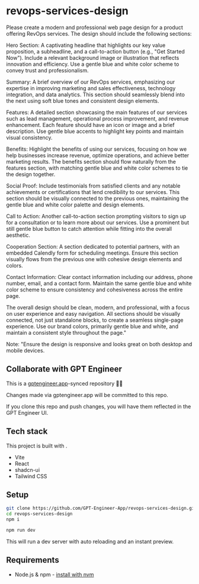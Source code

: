 # revops-services-design

Please create a modern and professional web page design for a product offering RevOps services. The design should include the following sections:

Hero Section: A captivating headline that highlights our key value proposition, a subheadline, and a call-to-action button (e.g., "Get Started Now"). Include a relevant background image or illustration that reflects innovation and efficiency. Use a gentle blue and white color scheme to convey trust and professionalism.

Summary: A brief overview of our RevOps services, emphasizing our expertise in improving marketing and sales effectiveness, technology integration, and data analytics. This section should seamlessly blend into the next using soft blue tones and consistent design elements.

Features: A detailed section showcasing the main features of our services such as lead management, operational process improvement, and revenue enhancement. Each feature should have an icon or image and a brief description. Use gentle blue accents to highlight key points and maintain visual consistency.

Benefits: Highlight the benefits of using our services, focusing on how we help businesses increase revenue, optimize operations, and achieve better marketing results. The benefits section should flow naturally from the features section, with matching gentle blue and white color schemes to tie the design together.

Social Proof: Include testimonials from satisfied clients and any notable achievements or certifications that lend credibility to our services. This section should be visually connected to the previous ones, maintaining the gentle blue and white color palette and design elements.

Call to Action: Another call-to-action section prompting visitors to sign up for a consultation or to learn more about our services. Use a prominent but still gentle blue button to catch attention while fitting into the overall aesthetic.

Cooperation Section: A section dedicated to potential partners, with an embedded Calendly form for scheduling meetings. Ensure this section visually flows from the previous one with cohesive design elements and colors.

Contact Information: Clear contact information including our address, phone number, email, and a contact form. Maintain the same gentle blue and white color scheme to ensure consistency and cohesiveness across the entire page.

The overall design should be clean, modern, and professional, with a focus on user experience and easy navigation. All sections should be visually connected, not just standalone blocks, to create a seamless single-page experience. Use our brand colors, primarily gentle blue and white, and maintain a consistent style throughout the page."

Note: "Ensure the design is responsive and looks great on both desktop and mobile devices.

## Collaborate with GPT Engineer

This is a [gptengineer.app](https://gptengineer.app)-synced repository 🌟🤖

Changes made via gptengineer.app will be committed to this repo.

If you clone this repo and push changes, you will have them reflected in the GPT Engineer UI.

## Tech stack

This project is built with .

- Vite
- React
- shadcn-ui
- Tailwind CSS

## Setup

```sh
git clone https://github.com/GPT-Engineer-App/revops-services-design.git
cd revops-services-design
npm i
```

```sh
npm run dev
```

This will run a dev server with auto reloading and an instant preview.

## Requirements

- Node.js & npm - [install with nvm](https://github.com/nvm-sh/nvm#installing-and-updating)
